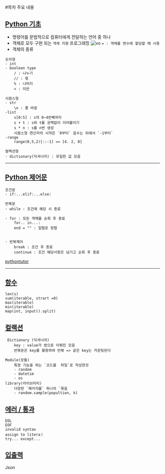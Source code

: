#목차 주요 내용
## [Python 기초](Python_%EA%B8%B0%EC%B4%88.md)
- 명령어를 문법적으로 컴퓨터에게 전달하는 언어 중 하나
- 객체로 모두 구현 되는 `객체 지향` 프로그래밍
![vo](variable_object.png)
`= : 객체를 변수에 할당할 때 사용`
- 객체의 종류
```
숫자형
- int
- boolean type
    / : 나누기
    // : 몫
    % : 나머지
    < : 미만

시퀀스형
- str
    \n : 줄 바꿈
-list
    s[0:5] : s의 0~4번째까지
    s + t : s와 t를 공백없이 이어붙이기
    s * n : s를 n번 생성
    시퀀스형 연산자의 시작은 `0부터` 음수는 뒤에서 `-1부터`
-range
    range(0,5,2)[::-1] == [4. 2, 0]

컬렉션형
- dictionary(딕셔너리) : 유일한 값 모음
```
---

## [Python 제어문](Python_%EC%A0%9C%EC%96%B4%EB%AC%B8.md)
```
조건문
- if:...elif:...else:

반복문
- while : 조건에 해당 시 종료

- for : 모든 객체를 순회 후 종료
    for.. in...:
    end = "" : 일렬로 정렬
    

- 반복제어
    break : 조건 후 종료
    continue : 조건 해당사항은 넘기고 순회 후 종료
```

[pythontutor](https://pythontutor.com/)

---
## [함수](%ED%95%A8%EC%88%98.md)

```
len(s)
sum(iterable, strart =0)
max(iterable)
min(iterable)
map(int, input().split)
```
## [컬랙션](collections.md)
```
 Dictionary (딕셔너리)
    key : value가 쌍으로 이뤄진 모음
    반복문은 key를 활용하여 반복 => 같은 key는 카운팅된다
    
Module(모듈)
    특정 기능을 하는 `코드를  파일`로 작성한것
    - random
    - datetim
    - os
library(라이브러리)
    다양한 `패키지를` 하나의 `묶음
    - random.sample(popultion, k)
```

## [에러 / 통과](Error_ms.md)
```
EOL
EOF
invalid syntax
assign to literaㅣ
try... except...
```

## [입출력](input_output.md)
Json
